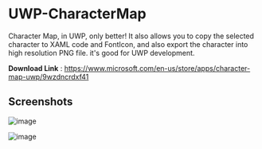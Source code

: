 # UWP-CharacterMap

Character Map, in UWP, only better! It also allows you to copy the selected character to XAML code and FontIcon, and also export the character into high resolution PNG file. it's good for UWP development.

**Download Link** : <https://www.microsoft.com/en-us/store/apps/character-map-uwp/9wzdncrdxf41>


## Screenshots

![image](https://user-images.githubusercontent.com/3304703/30901790-c5b9d834-a39b-11e7-99c4-74e28c541bf0.png)

![image](https://user-images.githubusercontent.com/3304703/30901816-d6554278-a39b-11e7-8d34-74c8d27ad787.png)
